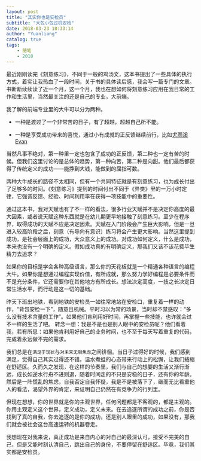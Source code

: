 ```yaml
---
layout: post
title: "其实你也是安检员"
subtitle: "大包小包过机安检"
date: 2018-03-23 10:33:14
author: "Yuanliang"
catalog: true
tags:
	- 随笔
	- 2018
---
```


最近刚刚读完《刻意练习》，不同于一般的鸡汤文，这本书提出了一些具体的执行方式，着实让我热血了一段时间，关于书的具体读后感，我会写一篇专门的文章。书断断续续读了近一个月，这一个月，我也在想如何将刻意练习应用在我日常的工作和生活里，当然最关注的还是自己的专业，大前端。

我了解的前端专业里的大牛可以分为两种。

- 一种是渡过了一个非常苦的日子，有了超越，超越自己所不能。

- 一种是享受成功带来的喜悦，通过小有成就的正反馈继续前行，比如[尤雨溪 Evan](https://cn.vuejs.org/v2/guide/team.html)

当然凡事不绝对，第一种里一定也包含了成功的正反馈，第二种也一定有苦的时候。但我们这里讨论的是总体的趋势，第一种向苦，第二种是向甜。他们最后都获得了传统定义的成功——能挣到大钱，能做到的屈指可数。

两种大牛成长的路径不太相同，但有一个共同特征就是有刻意练习，也为成长付出了足够多的时间。《刻意练习》提到的时间付出不同于《异类》里的一万小时定律，它强调反馈、经验、时间利用率在获得一项技能中的重要性。

通过这本书，我对天赋也有了不一样的看法，很多行业天赋并不是决定你高度的最大因素，或者说天赋这种东西就是在幼儿期更早地接触了刻意练习。至少在程序界，取得成功的天赋不应是决定因素。天赋在入门阶段会产生巨大影响，但是一旦进入较高阶段之后，刻意（有导向有意识）练习将会产生更大影响。当然这里提到成功，是社会层面上的成功，大众意义上的成功。对成功如何定义，什么是成功，本来也没有一个明确的定义。假如成功真的有明确定义，那我们又该不该花费毕生精力去追求？

如果你的目标是学会各种高级语言，那么你的天花板就是一个精通各种语言的编程大牛。如果你是想通过编程实现价值，有所成就，那么努力学好编程是必要条件而不是充分条件，它还需要你在其他地方有所成长。想法决定高度，一技之长决定日常生活水平，而行动是这一切的基础。

昨天下班出地铁，看到地铁的安检员一如往常地站在安检口，重复着一样的动作，“背包安检一下”，随意且机械。平时习以为常的场景，当时却不禁感叹：“多么没有技术含量的工作”。如果他们肯利用好时间，再掌握一些技能，也许就会过不一样的生活了吧。 转念一想：我是不是也是别人眼中的安检员呢？他们看着我，若有所思：如果他肯利用好自己的业务时间，也不至于每天写着重复的代码，完成着永远做不完的需求。

我们总是在`满足于现状`与`对未来无限焦虑`之间徘徊。当日子过得好的时候，我们感到满足，觉得自己其实过得还不错。温水煮蛙的心态带来行动上的松懈，让我们蜷缩在舒适区。久而久之发现，在这样的节奏里，我们与自己的想要的生活又渐行渐远，成长如逆水行舟不进则退，随着时间走的不只是安稳的日子，还有你的年龄。然后是一阵慌乱的焦虑，自我否定自我怀疑，我是不是被落下了，继而无比看重他人的看法，渴望外界的肯定，来证明自己仍然在有竞争力的行列里。

但现在想想，你的世界就是你的主观世界，任何问题都是不客观的，都是主观的。你用主观定义这个世界，定义成功，定义未来。在去追逐所谓的成功之前，你是否找到了真的自我，你去追逐的是你的成功，还是别人眼里的成功，如果没有，那我们就会被社会这台高速运转的机器卷走。

我想现在对我来说，真正成功是来自内心的对自己的最深认可，接受不完美的自己，但是又能时刻认清自己，跳出自己的身份，不要停留在舒适区。毕竟，我们其实都是安检员。










